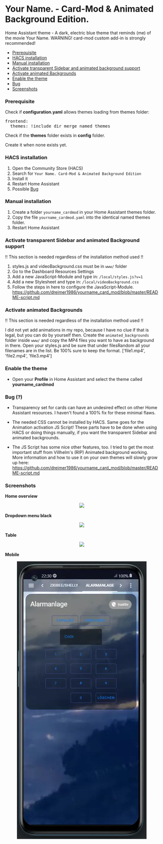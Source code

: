 # Your Name. - Card-Mod & Animated Background Edition.
Home Assistant theme - A dark, electric blue theme that reminds (me) of the movie Your Name.
WARNING! card-mod custom add-in is strongly recommended!

* [Prerequisite](#prerequisite)
* [HACS installation](#hacs_installation)
* [Manual installation](#manual_installation)
* [Activate transparent Sidebar and animated background support](#activate_transparent_sidebar)
* [Activate animated Backgrounds](#activate_animations)
* [Enable the theme](#enable_the_theme)
* [Bug](#bug)
* [Screenshots](#screenshots)

### <a name="prerequisite"></a>Prerequisite
Check if **configuration.yaml** allows themes loading from themes folder:   

<pre>
frontend:
  themes: !include_dir_merge_named themes
</pre>

Check if the **themes** folder exists in **config** folder.   

Create it when none exists yet.

### <a name="hacs_installation"></a>HACS installation
1. Open the Community Store (HACS)
2. Search for `Your Name. Card-Mod & Animated Background Edition`
3. Install it
4. Restart Home Assistant
5. Possible [Bug](#bug)

### <a name="manual_installation"></a>Manual installation
1. Create a folder `yourname_cardmod`  in your Home Assistant themes folder.
2. Copy the file `yourname_cardmod.yaml` into the identical named themes folder.
3. Restart Home Assistant

### <a name="activate_transparent_sidebar"></a>Activate transparent Sidebar and animated Background support
!! This section is needed regardless of the installation method used !!

1. styles.js and videoBackground.css must be in `www/` folder
2. Go to the Dashboard Resources Settings
3. Add a new JavaScript-Module and type in: `/local/styles.js?v=1`
4. Add a new Stylesheet and type in: `/local/videoBackground.css`
5. Follow the steps in here to configure the JavaScript-Module. https://github.com/dreimer1986/yourname_card_mod/blob/master/README-script.md

### <a name="activate_animations"></a>Activate animated Backgrounds
!! This section is needed regardless of the installation method used !!

I did not yet add animations in my repo, because I have no clue if that is legal, but you can do by yourself then.
Create the `animated_backgrounds` folder inside `www/` and copy the MP4 files you want to have as background in there.
Open your styles.js and be sure that under filesRandom all your filenames are in the list. Be 100% sure to keep the format. ['file1.mp4', 'file2.mp4', 'file3.mp4']

### <a name="enable_the_theme"></a>Enable the theme
- Open your **Profile** in Home Assistant and select the theme called **yourname_cardmod**

### <a name="bug"></a>Bug (?)
- Transparency set for cards can have an undesired effect on other Home Assistant resources. I haven't found a 100% fix for these minimal flaws.

- The needed CSS cannot be installed by HACS. Same goes for the Animation activation JS Script! These parts have to be done when using HACS or doing things manually, if you want the transparent Sidebar and animated backgrounds.

- The JS Script has some nice other features, too. I tried to get the most important stuff from Villhelm's (RIP) Animated background working. More information and how to use it on your own themes will slowly grow up here: https://github.com/dreimer1986/yourname_card_mod/blob/master/README-script.md

### <a name="screenshots"></a>Screenshots
**Home overview**
<p align="center">
  <img src="https://raw.githubusercontent.com/dreimer1986/yourname_card_mod/master/images/animation.webp">
</p>

**Dropdown menu black**
<p align="center">
  <img src="https://raw.githubusercontent.com/dreimer1986/yourname_card_mod/master/images/dropdown.webp">
</p>

**Table**
<p align="center">
  <img src="https://raw.githubusercontent.com/dreimer1986/yourname_card_mod/master/images/table.webp">
</p>

**Mobile**
<p align="center">
  <img src="https://raw.githubusercontent.com/dreimer1986/yourname_card_mod/master/images/mobile.webp">
</p>
